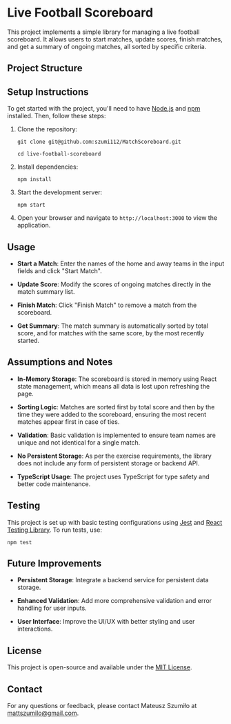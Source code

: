 # Live Football Scoreboard

This project implements a simple library for managing a live football scoreboard. It allows users to start matches, update scores, finish matches, and get a summary of ongoing matches, all sorted by specific criteria.

## Project Structure

## Setup Instructions

To get started with the project, you'll need to have [Node.js](https://nodejs.org/) and [npm](https://www.npmjs.com/) installed. Then, follow these steps:

1. Clone the repository:

   ```
   git clone git@github.com:szumi112/MatchScoreboard.git

   cd live-football-scoreboard
   ```

2. Install dependencies:

   ```
   npm install
   ```

3. Start the development server:

   ```
   npm start
   ```

4. Open your browser and navigate to `http://localhost:3000` to view the application.

## Usage

- **Start a Match**: Enter the names of the home and away teams in the input fields and click \"Start Match\".

- **Update Score**: Modify the scores of ongoing matches directly in the match summary list.

- **Finish Match**: Click \"Finish Match\" to remove a match from the scoreboard.

- **Get Summary**: The match summary is automatically sorted by total score, and for matches with the same score, by the most recently started.

## Assumptions and Notes

- **In-Memory Storage**: The scoreboard is stored in memory using React state management, which means all data is lost upon refreshing the page.

- **Sorting Logic**: Matches are sorted first by total score and then by the time they were added to the scoreboard, ensuring the most recent matches appear first in case of ties.

- **Validation**: Basic validation is implemented to ensure team names are unique and not identical for a single match.

- **No Persistent Storage**: As per the exercise requirements, the library does not include any form of persistent storage or backend API.

- **TypeScript Usage**: The project uses TypeScript for type safety and better code maintenance.

## Testing

This project is set up with basic testing configurations using [Jest](https://jestjs.io/) and [React Testing Library](https://testing-library.com/docs/react-testing-library/intro/). To run tests, use:

```
npm test
```

## Future Improvements

- **Persistent Storage**: Integrate a backend service for persistent data storage.

- **Enhanced Validation**: Add more comprehensive validation and error handling for user inputs.

- **User Interface**: Improve the UI/UX with better styling and user interactions.

## License

This project is open-source and available under the [MIT License](LICENSE).

## Contact

For any questions or feedback, please contact Mateusz Szumiło at mattszumilo@gmail.com.
